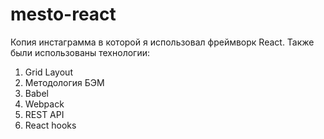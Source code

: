 # mesto-react
Копия инстаграмма в которой я использовал фреймворк React.
Также были использованы технологии:
1. Grid Layout
2. Методология БЭМ
3. Babel
4. Webpack
5. REST API
6. React hooks
